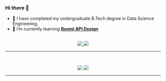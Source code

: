 ### Hi there 👋

<!--- <div align="center"> 
  <p>Visitor count</p>
  <img src="https://profile-counter.glitch.me/Keshav3002/count.svg" alt="Visitor's Count" />
</div> --->

- 🔭 I have completed my undergraduate B.Tech degree in Data Science Engineering.
- 🌱 I’m currently learning **[Boomi API Design](https://boomi.com/services/training/)**
<!----- - 💬 Ask me about **Python, Boomi, Java, Node.js, React...or anything [here](https://github.com/Keshav3002/Keshav3002/issues)** ------>

<br>

<div align="center">
  <a href="kkeshavtripathi@gmail.com">
    <img src="https://img.shields.io/badge/Gmail-333333?style=for-the-badge&logo=gmail&logoColor=red" />
  </a>
  <a href="https://linkedin.com/in/keshavtripathi" target="_blank">
    <img src="https://img.shields.io/badge/LinkedIn-0077B5?style=for-the-badge&logo=linkedin&logoColor=white" target="_blank" />
  </a>
</div>

<hr>

<br>

<p align="center">
  <img src="https://skillicons.dev/icons?i=java,spring,ts,nodejs,react,nextjs,mongodb,postgres,prisma" />
  <img src="https://skillicons.dev/icons?i=html,css,sass,tailwind,js,vue,redux,d3,git,postman,figma" />
</p>

<hr>

